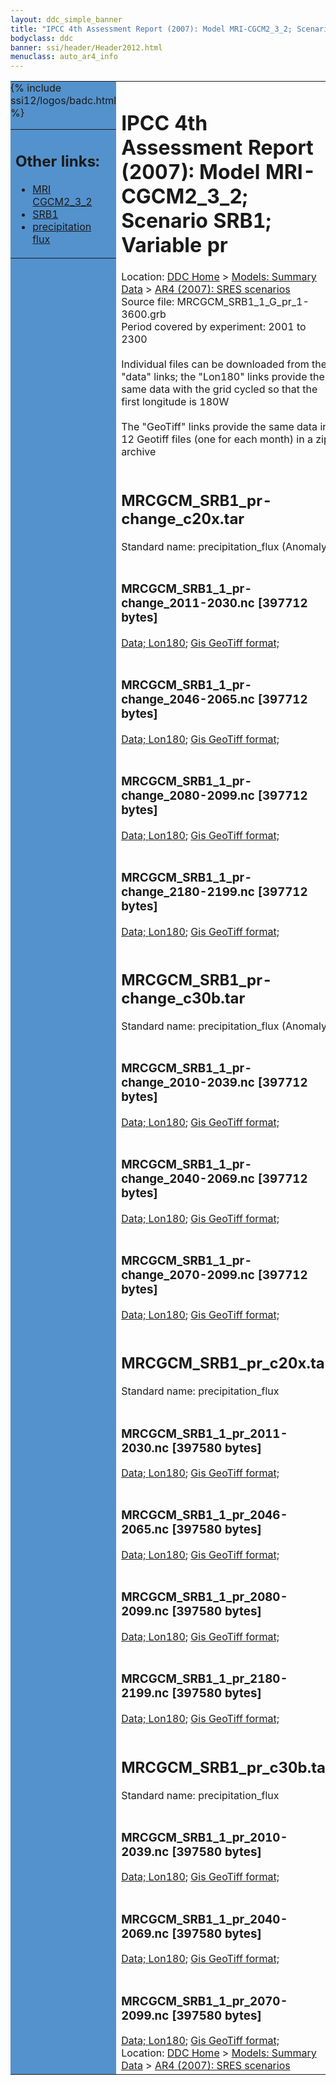 ```yaml
---
layout: ddc_simple_banner
title: "IPCC 4th Assessment Report (2007): Model MRI-CGCM2_3_2; Scenario SRB1; Variable pr"
bodyclass: ddc
banner: ssi/header/Header2012.html
menuclass: auto_ar4_info
---
```



<table width="100%" border="0" cellspacing="0" cellpadding="0" style="border-collapse: collapse;">
<tr style="margin:0;padding:0;border:0;">
<td style="margin:0;padding:0;border:0;height:1pt;width:150pt;background:#5492CD;" valign="top" >

<div id="lh-col2" class="auto_ar4_info">
<table class="menumain" bgcolor="#5492CD" cellspacing="0" width="100%" border="0">
<tr><td>
<h2> Other links:</h2>
<ul>
<li><a href="/auto/ar4/model-MRI-CGCM2_3_2.html">MRI<br/>CGCM2_3_2</a></li>
<li><a href="/auto/ar4/scenario-SRB1.html">SRB1</a></li>
<li><a href="/auto/ar4/var-precipitation_flux.html">precipitation flux</a></li>
</ul>
</td></tr>
{% include ssi12/logos/badc.html %}
</table>
</div>
</td>
<td><h1>IPCC 4th Assessment Report (2007): Model MRI-CGCM2_3_2; Scenario SRB1; Variable pr</h1>

<!-- Breadcrumb1 -->
<div id="breadcrumb1" align="left">
Location: <a href="/index.html">DDC Home</a> > <a href="/sim/gcm_clim/">Models: Summary Data</a>
> <a href="/sim/gcm_clim/SRES_AR4/index.html">AR4 (2007): SRES scenarios</a>
</div>
<!-- End of Breadcrumb1 -->Source file: MRCGCM_SRB1_1_G_pr_1-3600.grb
<br/>
Period covered by experiment: 2001 to 2300<br/>
<br/>Individual files can be downloaded from the "data" links; the "Lon180" links provide the same data
         with the grid cycled so that the first longitude is 180W<br/>
<br/>The "GeoTiff" links provide the same data in 12 Geotiff files (one for each month)
          in a zip archive<br/>
<br/><h2>MRCGCM_SRB1_pr-change_c20x.tar</h2>
Standard name: precipitation_flux (Anomaly)<br>
<br/><h3>MRCGCM_SRB1_1_pr-change_2011-2030.nc [397712 bytes]</h3>
<a href="/cgi-bin/downl/ar4_nc/pr/MRCGCM_SRB1_1_pr-change_2011-2030.nc">Data; </a><a href="/cgi-bin/downl/ar4_nc/pr/MRCGCM_SRB1_1_pr-change_2011-2030.cyto180.nc"> Lon180</a>; <a href="/cgi-bin/downl/ar4_tif/pr/MRCGCM_SRB1_1_pr-change_2011-2030.zip">Gis GeoTiff format; </a><br/>
<br/><h3>MRCGCM_SRB1_1_pr-change_2046-2065.nc [397712 bytes]</h3>
<a href="/cgi-bin/downl/ar4_nc/pr/MRCGCM_SRB1_1_pr-change_2046-2065.nc">Data; </a><a href="/cgi-bin/downl/ar4_nc/pr/MRCGCM_SRB1_1_pr-change_2046-2065.cyto180.nc"> Lon180</a>; <a href="/cgi-bin/downl/ar4_tif/pr/MRCGCM_SRB1_1_pr-change_2046-2065.zip">Gis GeoTiff format; </a><br/>
<br/><h3>MRCGCM_SRB1_1_pr-change_2080-2099.nc [397712 bytes]</h3>
<a href="/cgi-bin/downl/ar4_nc/pr/MRCGCM_SRB1_1_pr-change_2080-2099.nc">Data; </a><a href="/cgi-bin/downl/ar4_nc/pr/MRCGCM_SRB1_1_pr-change_2080-2099.cyto180.nc"> Lon180</a>; <a href="/cgi-bin/downl/ar4_tif/pr/MRCGCM_SRB1_1_pr-change_2080-2099.zip">Gis GeoTiff format; </a><br/>
<br/><h3>MRCGCM_SRB1_1_pr-change_2180-2199.nc [397712 bytes]</h3>
<a href="/cgi-bin/downl/ar4_nc/pr/MRCGCM_SRB1_1_pr-change_2180-2199.nc">Data; </a><a href="/cgi-bin/downl/ar4_nc/pr/MRCGCM_SRB1_1_pr-change_2180-2199.cyto180.nc"> Lon180</a>; <a href="/cgi-bin/downl/ar4_tif/pr/MRCGCM_SRB1_1_pr-change_2180-2199.zip">Gis GeoTiff format; </a><br/>
<br/><h2>MRCGCM_SRB1_pr-change_c30b.tar</h2>
Standard name: precipitation_flux (Anomaly)<br>
<br/><h3>MRCGCM_SRB1_1_pr-change_2010-2039.nc [397712 bytes]</h3>
<a href="/cgi-bin/downl/ar4_nc/pr/MRCGCM_SRB1_1_pr-change_2010-2039.nc">Data; </a><a href="/cgi-bin/downl/ar4_nc/pr/MRCGCM_SRB1_1_pr-change_2010-2039.cyto180.nc"> Lon180</a>; <a href="/cgi-bin/downl/ar4_tif/pr/MRCGCM_SRB1_1_pr-change_2010-2039.zip">Gis GeoTiff format; </a><br/>
<br/><h3>MRCGCM_SRB1_1_pr-change_2040-2069.nc [397712 bytes]</h3>
<a href="/cgi-bin/downl/ar4_nc/pr/MRCGCM_SRB1_1_pr-change_2040-2069.nc">Data; </a><a href="/cgi-bin/downl/ar4_nc/pr/MRCGCM_SRB1_1_pr-change_2040-2069.cyto180.nc"> Lon180</a>; <a href="/cgi-bin/downl/ar4_tif/pr/MRCGCM_SRB1_1_pr-change_2040-2069.zip">Gis GeoTiff format; </a><br/>
<br/><h3>MRCGCM_SRB1_1_pr-change_2070-2099.nc [397712 bytes]</h3>
<a href="/cgi-bin/downl/ar4_nc/pr/MRCGCM_SRB1_1_pr-change_2070-2099.nc">Data; </a><a href="/cgi-bin/downl/ar4_nc/pr/MRCGCM_SRB1_1_pr-change_2070-2099.cyto180.nc"> Lon180</a>; <a href="/cgi-bin/downl/ar4_tif/pr/MRCGCM_SRB1_1_pr-change_2070-2099.zip">Gis GeoTiff format; </a><br/>
<br/><h2>MRCGCM_SRB1_pr_c20x.tar</h2>
Standard name: precipitation_flux<br>
<br/><h3>MRCGCM_SRB1_1_pr_2011-2030.nc [397580 bytes]</h3>
<a href="/cgi-bin/downl/ar4_nc/pr/MRCGCM_SRB1_1_pr_2011-2030.nc">Data; </a><a href="/cgi-bin/downl/ar4_nc/pr/MRCGCM_SRB1_1_pr_2011-2030.cyto180.nc"> Lon180</a>; <a href="/cgi-bin/downl/ar4_tif/pr/MRCGCM_SRB1_1_pr_2011-2030.zip">Gis GeoTiff format; </a><br/>
<br/><h3>MRCGCM_SRB1_1_pr_2046-2065.nc [397580 bytes]</h3>
<a href="/cgi-bin/downl/ar4_nc/pr/MRCGCM_SRB1_1_pr_2046-2065.nc">Data; </a><a href="/cgi-bin/downl/ar4_nc/pr/MRCGCM_SRB1_1_pr_2046-2065.cyto180.nc"> Lon180</a>; <a href="/cgi-bin/downl/ar4_tif/pr/MRCGCM_SRB1_1_pr_2046-2065.zip">Gis GeoTiff format; </a><br/>
<br/><h3>MRCGCM_SRB1_1_pr_2080-2099.nc [397580 bytes]</h3>
<a href="/cgi-bin/downl/ar4_nc/pr/MRCGCM_SRB1_1_pr_2080-2099.nc">Data; </a><a href="/cgi-bin/downl/ar4_nc/pr/MRCGCM_SRB1_1_pr_2080-2099.cyto180.nc"> Lon180</a>; <a href="/cgi-bin/downl/ar4_tif/pr/MRCGCM_SRB1_1_pr_2080-2099.zip">Gis GeoTiff format; </a><br/>
<br/><h3>MRCGCM_SRB1_1_pr_2180-2199.nc [397580 bytes]</h3>
<a href="/cgi-bin/downl/ar4_nc/pr/MRCGCM_SRB1_1_pr_2180-2199.nc">Data; </a><a href="/cgi-bin/downl/ar4_nc/pr/MRCGCM_SRB1_1_pr_2180-2199.cyto180.nc"> Lon180</a>; <a href="/cgi-bin/downl/ar4_tif/pr/MRCGCM_SRB1_1_pr_2180-2199.zip">Gis GeoTiff format; </a><br/>
<br/><h2>MRCGCM_SRB1_pr_c30b.tar</h2>
Standard name: precipitation_flux<br>
<br/><h3>MRCGCM_SRB1_1_pr_2010-2039.nc [397580 bytes]</h3>
<a href="/cgi-bin/downl/ar4_nc/pr/MRCGCM_SRB1_1_pr_2010-2039.nc">Data; </a><a href="/cgi-bin/downl/ar4_nc/pr/MRCGCM_SRB1_1_pr_2010-2039.cyto180.nc"> Lon180</a>; <a href="/cgi-bin/downl/ar4_tif/pr/MRCGCM_SRB1_1_pr_2010-2039.zip">Gis GeoTiff format; </a><br/>
<br/><h3>MRCGCM_SRB1_1_pr_2040-2069.nc [397580 bytes]</h3>
<a href="/cgi-bin/downl/ar4_nc/pr/MRCGCM_SRB1_1_pr_2040-2069.nc">Data; </a><a href="/cgi-bin/downl/ar4_nc/pr/MRCGCM_SRB1_1_pr_2040-2069.cyto180.nc"> Lon180</a>; <a href="/cgi-bin/downl/ar4_tif/pr/MRCGCM_SRB1_1_pr_2040-2069.zip">Gis GeoTiff format; </a><br/>
<br/><h3>MRCGCM_SRB1_1_pr_2070-2099.nc [397580 bytes]</h3>
<a href="/cgi-bin/downl/ar4_nc/pr/MRCGCM_SRB1_1_pr_2070-2099.nc">Data; </a><a href="/cgi-bin/downl/ar4_nc/pr/MRCGCM_SRB1_1_pr_2070-2099.cyto180.nc"> Lon180</a>; <a href="/cgi-bin/downl/ar4_tif/pr/MRCGCM_SRB1_1_pr_2070-2099.zip">Gis GeoTiff format; </a><br/>
<!-- Breadcrumb2 -->
<div id="breadcrumb2" align="left">
Location: <a href="/index.html">DDC Home</a> > <a href="/sim/gcm_clim/">Models: Summary Data</a>
> <a href="/sim/gcm_clim/SRES_AR4/index.html">AR4 (2007): SRES scenarios</a>
</div>
<!-- End of Breadcrumb2 --></td></tr></table>
